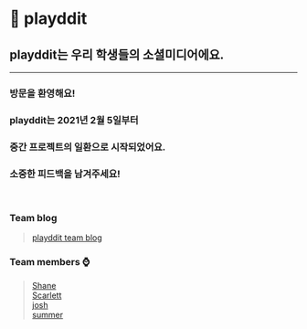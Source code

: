 # 📱 playddit
## playddit는 우리 학생들의 소셜미디어에요.

<hr>

### 방문을 환영해요!
### playddit는 2021년 2월 5일부터
### 중간 프로젝트의 일환으로 시작되었어요.
### 소중한 피드백을 남겨주세요!
<br>

### Team blog
>[playddit team blog](./teamBlog/teamblog.md)
### Team members ⌚️
>[Shane](https://github.com/Shane-Park)   
>[Scarlett](https://github.com/Scarl-ett)   
>[josh](https://github.com/JeonghoonWon)   
>[summer](https://github.com/5UMMER)   
